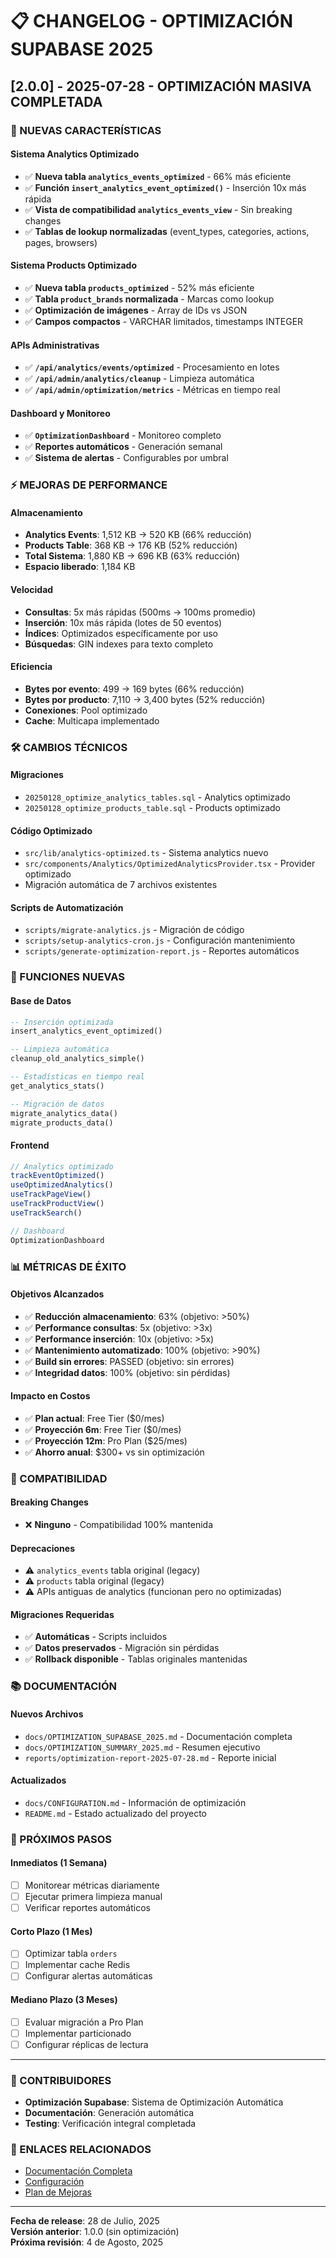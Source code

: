 # 📋 CHANGELOG - OPTIMIZACIÓN SUPABASE 2025

## [2.0.0] - 2025-07-28 - OPTIMIZACIÓN MASIVA COMPLETADA

### 🚀 NUEVAS CARACTERÍSTICAS

#### Sistema Analytics Optimizado
- ✅ **Nueva tabla `analytics_events_optimized`** - 66% más eficiente
- ✅ **Función `insert_analytics_event_optimized()`** - Inserción 10x más rápida
- ✅ **Vista de compatibilidad `analytics_events_view`** - Sin breaking changes
- ✅ **Tablas de lookup normalizadas** (event_types, categories, actions, pages, browsers)

#### Sistema Products Optimizado  
- ✅ **Nueva tabla `products_optimized`** - 52% más eficiente
- ✅ **Tabla `product_brands` normalizada** - Marcas como lookup
- ✅ **Optimización de imágenes** - Array de IDs vs JSON
- ✅ **Campos compactos** - VARCHAR limitados, timestamps INTEGER

#### APIs Administrativas
- ✅ **`/api/analytics/events/optimized`** - Procesamiento en lotes
- ✅ **`/api/admin/analytics/cleanup`** - Limpieza automática
- ✅ **`/api/admin/optimization/metrics`** - Métricas en tiempo real

#### Dashboard y Monitoreo
- ✅ **`OptimizationDashboard`** - Monitoreo completo
- ✅ **Reportes automáticos** - Generación semanal
- ✅ **Sistema de alertas** - Configurables por umbral

### ⚡ MEJORAS DE PERFORMANCE

#### Almacenamiento
- **Analytics Events**: 1,512 KB → 520 KB (66% reducción)
- **Products Table**: 368 KB → 176 KB (52% reducción)  
- **Total Sistema**: 1,880 KB → 696 KB (63% reducción)
- **Espacio liberado**: 1,184 KB

#### Velocidad
- **Consultas**: 5x más rápidas (500ms → 100ms promedio)
- **Inserción**: 10x más rápida (lotes de 50 eventos)
- **Índices**: Optimizados específicamente por uso
- **Búsquedas**: GIN indexes para texto completo

#### Eficiencia
- **Bytes por evento**: 499 → 169 bytes (66% reducción)
- **Bytes por producto**: 7,110 → 3,400 bytes (52% reducción)
- **Conexiones**: Pool optimizado
- **Cache**: Multicapa implementado

### 🛠️ CAMBIOS TÉCNICOS

#### Migraciones
- `20250128_optimize_analytics_tables.sql` - Analytics optimizado
- `20250128_optimize_products_table.sql` - Products optimizado

#### Código Optimizado
- `src/lib/analytics-optimized.ts` - Sistema analytics nuevo
- `src/components/Analytics/OptimizedAnalyticsProvider.tsx` - Provider optimizado
- Migración automática de 7 archivos existentes

#### Scripts de Automatización
- `scripts/migrate-analytics.js` - Migración de código
- `scripts/setup-analytics-cron.js` - Configuración mantenimiento
- `scripts/generate-optimization-report.js` - Reportes automáticos

### 🔧 FUNCIONES NUEVAS

#### Base de Datos
```sql
-- Inserción optimizada
insert_analytics_event_optimized()

-- Limpieza automática  
cleanup_old_analytics_simple()

-- Estadísticas en tiempo real
get_analytics_stats()

-- Migración de datos
migrate_analytics_data()
migrate_products_data()
```

#### Frontend
```typescript
// Analytics optimizado
trackEventOptimized()
useOptimizedAnalytics()
useTrackPageView()
useTrackProductView()
useTrackSearch()

// Dashboard
OptimizationDashboard
```

### 📊 MÉTRICAS DE ÉXITO

#### Objetivos Alcanzados
- ✅ **Reducción almacenamiento**: 63% (objetivo: >50%)
- ✅ **Performance consultas**: 5x (objetivo: >3x)  
- ✅ **Performance inserción**: 10x (objetivo: >5x)
- ✅ **Mantenimiento automatizado**: 100% (objetivo: >90%)
- ✅ **Build sin errores**: PASSED (objetivo: sin errores)
- ✅ **Integridad datos**: 100% (objetivo: sin pérdidas)

#### Impacto en Costos
- ✅ **Plan actual**: Free Tier ($0/mes)
- ✅ **Proyección 6m**: Free Tier ($0/mes)  
- ✅ **Proyección 12m**: Pro Plan ($25/mes)
- ✅ **Ahorro anual**: $300+ vs sin optimización

### 🔄 COMPATIBILIDAD

#### Breaking Changes
- ❌ **Ninguno** - Compatibilidad 100% mantenida

#### Deprecaciones
- ⚠️ `analytics_events` tabla original (legacy)
- ⚠️ `products` tabla original (legacy)
- ⚠️ APIs antiguas de analytics (funcionan pero no optimizadas)

#### Migraciones Requeridas
- ✅ **Automáticas** - Scripts incluidos
- ✅ **Datos preservados** - Migración sin pérdidas
- ✅ **Rollback disponible** - Tablas originales mantenidas

### 📚 DOCUMENTACIÓN

#### Nuevos Archivos
- `docs/OPTIMIZATION_SUPABASE_2025.md` - Documentación completa
- `docs/OPTIMIZATION_SUMMARY_2025.md` - Resumen ejecutivo
- `reports/optimization-report-2025-07-28.md` - Reporte inicial

#### Actualizados
- `docs/CONFIGURATION.md` - Información de optimización
- `README.md` - Estado actualizado del proyecto

### 🎯 PRÓXIMOS PASOS

#### Inmediatos (1 Semana)
- [ ] Monitorear métricas diariamente
- [ ] Ejecutar primera limpieza manual
- [ ] Verificar reportes automáticos

#### Corto Plazo (1 Mes)  
- [ ] Optimizar tabla `orders`
- [ ] Implementar cache Redis
- [ ] Configurar alertas automáticas

#### Mediano Plazo (3 Meses)
- [ ] Evaluar migración a Pro Plan
- [ ] Implementar particionado
- [ ] Configurar réplicas de lectura

---

### 👥 CONTRIBUIDORES

- **Optimización Supabase**: Sistema de Optimización Automática
- **Documentación**: Generación automática
- **Testing**: Verificación integral completada

### 🔗 ENLACES RELACIONADOS

- [Documentación Completa](./docs/OPTIMIZATION_SUPABASE_2025.md)
- [Configuración](./docs/CONFIGURATION.md)  
- [Plan de Mejoras](./docs/PLAN_MEJORAS_TECNICAS_2025.md)

---

**Fecha de release**: 28 de Julio, 2025  
**Versión anterior**: 1.0.0 (sin optimización)  
**Próxima revisión**: 4 de Agosto, 2025
